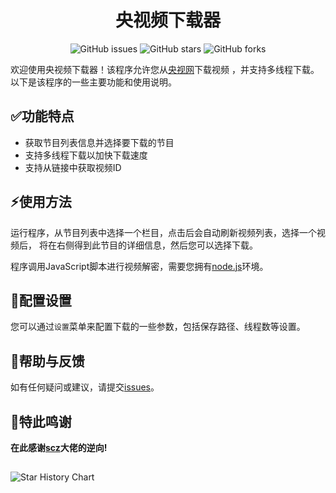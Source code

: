 <h1 align="center">央视频下载器</h1>
<p align="center" class="shields">
    <a href="https://github.com/letr007/CCTVVideoDownloader/issues" style="text-decoration:none">
        <img src="https://img.shields.io/github/issues/letr007/CCTVVideoDownloader.svg" alt="GitHub issues"/>
    </a>
    <a href="https://github.com/letr007/CCTVVideoDownloader" style="text-decoration:none" >
        <img src="https://img.shields.io/github/stars/letr007/CCTVVideoDownloader.svg" alt="GitHub stars"/>
    </a>
    <a href="https://github.com/letr007/CCTVVideoDownloader" style="text-decoration:none" >
        <img src="https://img.shields.io/github/forks/letr007/CCTVVideoDownloader.svg" alt="GitHub forks"/>
    </a>
</p>


欢迎使用央视频下载器！该程序允许您从[央视网](https://tv.cctv.com)下载视频 ，并支持多线程下载。以下是该程序的一些主要功能和使用说明。

## :white_check_mark:功能特点

- 获取节目列表信息并选择要下载的节目
- 支持多线程下载以加快下载速度
- 支持从链接中获取视频ID

## :zap:使用方法

运行程序，从节目列表中选择一个栏目，点击后会自动刷新视频列表，选择一个视频后， 
将在右侧得到此节目的详细信息，然后您可以选择下载。

程序调用JavaScript脚本进行视频解密，需要您拥有[node.js](https://nodejs.org/en/download/)环境。

## :pencil:配置设置

您可以通过`设置`菜单来配置下载的一些参数，包括保存路径、线程数等设置。

## :beers:帮助与反馈

如有任何疑问或建议，请提交[issues](https://github.com/letr007/CCTVVideoDownload/issues)。

## :tada:特此鸣谢

**在此感谢[scz](https://scz.617.cn/)大佬的逆向!**

##

<img alt="Star History Chart" src="https://api.star-history.com/svg?repos=letr007/CCTVVideoDownloader&type=Date" />


